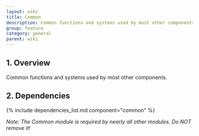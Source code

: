 ```yaml
---
layout: wiki
title: Common
description: Common functions and systems used by most other components.
group: feature
category: general
parent: wiki
---
```


## 1. Overview

Common functions and systems used by most other components.

## 2. Dependencies

{% include dependencies_list.md component="common" %}

*Note: The Common module is required by nearly all other modules. Do NOT remove it!*
